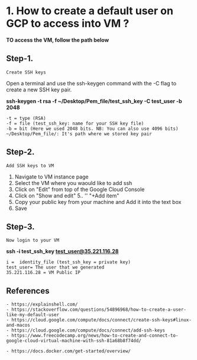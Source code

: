 # 1. How to create a default user on GCP to access into VM ?

  **TO access the VM, follow the path below**

## Step-1.

    Create SSH keys

Open a terminal and use the ssh-keygen command with the -C flag to create a new SSH key pair.

**ssh-keygen -t rsa -f ~/Desktop/Pem_file/test_ssh_key -C test_user -b 2048**

	-t = type (RSA)
	-f = file (test_ssh_key: name for your SSH key file)
	-b = bit (Here we used 2048 bits. NB: You can also use 4096 bits)
	~/Desktop/Pem_file/: It's path where we stored key pair

## Step-2.

    Add SSH keys to VM
1. Navigate to VM instance page
2. Select the VM where you waould like to add ssh
3. Click on "Edit" from  top of the Google Cloud Console
4. Click on "Show and edit"
5..   ''     "+Add item"
6. Copy your public key from your machine and Add it into the text box
5. Save 

## Step-3.

    Now login to your VM  
**ssh -i test_ssh_key test_user@35.221.116.28**
	
	i =  identity_file (test_ssh_key = private key)
	test_user= The user that we generated
	35.221.116.28 = VM Public IP

## References
	- https://explainshell.com/
	- https://stackoverflow.com/questions/54896968/how-to-create-a-user-like-my-default-user
	- https://cloud.google.com/compute/docs/connect/create-ssh-keys#linux-and-macos
	- https://cloud.google.com/compute/docs/connect/add-ssh-keys
	- https://www.freecodecamp.org/news/how-to-create-and-connect-to-google-cloud-virtual-machine-with-ssh-81a68b8f74dd/
	
	- https://docs.docker.com/get-started/overview/
	
